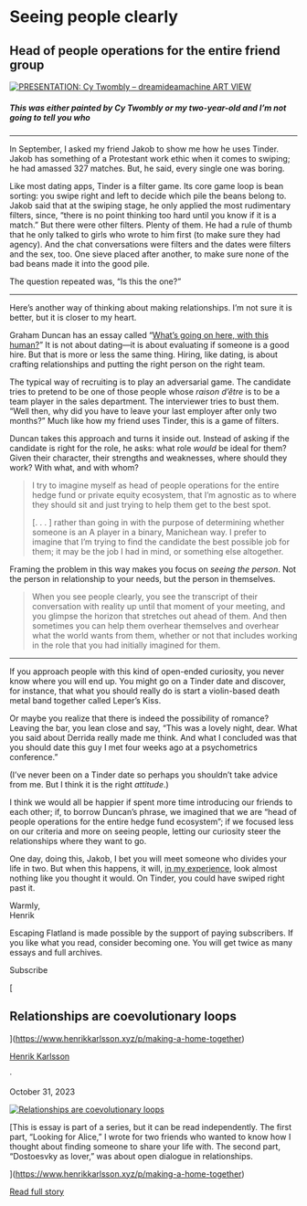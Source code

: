 # Seeing people clearly

## Head of people operations for the entire friend group

[![PRESENTATION: Cy Twombly – dreamideamachine ART VIEW](https://substackcdn.com/image/fetch/w_2400,c_limit,f_auto,q_auto:good,fl_progressive:steep/https%3A%2F%2Fsubstack-post-media.s3.amazonaws.com%2Fpublic%2Fimages%2Fcd9bbe2a-d72e-415b-88e4-ec09b5b9b1bd_1200x907.jpeg)](https://substackcdn.com/image/fetch/f_auto,q_auto:good,fl_progressive:steep/https%3A%2F%2Fsubstack-post-media.s3.amazonaws.com%2Fpublic%2Fimages%2Fcd9bbe2a-d72e-415b-88e4-ec09b5b9b1bd_1200x907.jpeg)

##### This was either painted by Cy Twombly or my two-year-old and I’m not going to tell you who

* * *

In September, I asked my friend Jakob to show me how he uses Tinder. Jakob has something of a Protestant work ethic when it comes to swiping; he had amassed 327 matches. But, he said, every single one was boring.

Like most dating apps, Tinder is a filter game. Its core game loop is bean sorting: you swipe right and left to decide which pile the beans belong to. Jakob said that at the swiping stage, he only applied the most rudimentary filters, since, “there is no point thinking too hard until you know if it is a match.” But there were other filters. Plenty of them. He had a rule of thumb that he only talked to girls who wrote to him first (to make sure they had agency). And the chat conversations were filters and the dates were filters and the sex, too. One sieve placed after another, to make sure none of the bad beans made it into the good pile.

The question repeated was, “Is this the one?”

* * *

Here’s another way of thinking about making relationships. I’m not sure it is better, but it is closer to my heart.

Graham Duncan has an essay called “[What’s going on here, with this human?](https://grahamduncan.blog/whats-going-on-here/)” It is not about dating—it is about evaluating if someone is a good hire. But that is more or less the same thing. Hiring, like dating, is about crafting relationships and putting the right person on the right team.

The typical way of recruiting is to play an adversarial game. The candidate tries to pretend to be one of those people whose _raison d’être_ is to be a team player in the sales department. The interviewer tries to bust them. “Well then, why did you have to leave your last employer after only two months?” Much like how my friend uses Tinder, this is a game of filters.

Duncan takes this approach and turns it inside out. Instead of asking if the candidate is right for the role, he asks: what role _would_ be ideal for them? Given their character, their strengths and weaknesses, where should they work? With what, and with whom? 

> I try to imagine myself as head of people operations for the entire hedge fund or private equity ecosystem, that I’m agnostic as to where they should sit and just trying to help them get to the best spot.
> 
> [. . . ] rather than going in with the purpose of determining whether someone is an A player in a binary, Manichean way. I prefer to imagine that I’m trying to find the candidate the best possible job for them; it may be the job I had in mind, or something else altogether.

Framing the problem in this way makes you focus on _seeing the person_. Not the person in relationship to your needs, but the person in themselves. 

> When you see people clearly, you see the transcript of their conversation with reality up until that moment of your meeting, and you glimpse the horizon that stretches out ahead of them. And then sometimes you can help them overhear themselves and overhear what the world wants from them, whether or not that includes working in the role that you had initially imagined for them.

* * *

If you approach people with this kind of open-ended curiosity, you never know where you will end up. You might go on a Tinder date and discover, for instance, that what you should really do is start a violin-based death metal band together called Leper’s Kiss.

Or maybe you realize that there is indeed the possibility of romance? Leaving the bar, you lean close and say, “This was a lovely night, dear. What you said about Derrida really made me think. And what I concluded was that you should date this guy I met four weeks ago at a psychometrics conference.”

(I’ve never been on a Tinder date so perhaps you shouldn’t take advice from me. But I think it is the right _attitude_.)

I think we would all be happier if spent more time introducing our friends to each other; if, to borrow Duncan’s phrase, we imagined that we are “head of people operations for the entire hedge fund ecosystem”; if we focused less on our criteria and more on seeing people, letting our curiosity steer the relationships where they want to go. 

One day, doing this, Jakob, I bet you will meet someone who divides your life in two. But when this happens, it will, [in my experience](https://www.henrikkarlsson.xyz/p/looking-for-alice), look almost nothing like you thought it would. On Tinder, you could have swiped right past it.

Warmly,  
Henrik

Escaping Flatland is made possible by the support of paying subscribers. If you like what you read, consider becoming one. You will get twice as many essays and full archives.

Subscribe

[

## Relationships are coevolutionary loops

](https://www.henrikkarlsson.xyz/p/making-a-home-together)

[Henrik Karlsson](https://substack.com/profile/850764-henrik-karlsson)

·

October 31, 2023

[![Relationships are coevolutionary loops](https://substackcdn.com/image/fetch/w_1300,h_650,c_fill,f_auto,q_auto:good,fl_progressive:steep,g_auto/https%3A%2F%2Fsubstack-post-media.s3.amazonaws.com%2Fpublic%2Fimages%2F9e3af3b5-bf9e-4374-8bd6-50d68cf89d6d_800x800.jpeg)](https://www.henrikkarlsson.xyz/p/making-a-home-together)

[This is essay is part of a series, but it can be read independently. The first part, “Looking for Alice,” I wrote for two friends who wanted to know how I thought about finding someone to share your life with. The second part, “Dostoesvky as lover,” was about open dialogue in relationships.

](https://www.henrikkarlsson.xyz/p/making-a-home-together)

[Read full story](https://www.henrikkarlsson.xyz/p/making-a-home-together)
